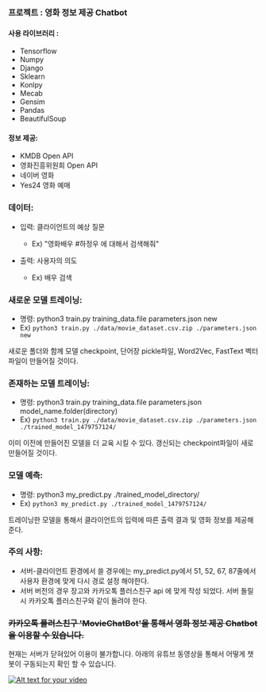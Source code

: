 ### 프로젝트 : 영화 정보 제공 Chatbot

#### 사용 라이브러리 :
 - Tensorflow
 - Numpy
 - Django
 - Sklearn
 - Konlpy
 - Mecab
 - Gensim
 - Pandas
 - BeautifulSoup
 
#### 정보 제공:
 - KMDB Open API
 - 영화진흥위원회 Open API
 - 네이버 영화
 - Yes24 영화 예매

### 데이터: 
 - 입력: 클라이언트의 예상 질문

    - Ex) "영화배우 #하정우 에 대해서 검색해줘"
    
 - 출력: 사용자의 의도

     - Ex) 배우 검색

### 새로운 모델 트레이닝:

 - 명령: python3 train.py training_data.file parameters.json new
 - Ex) ```python3 train.py ./data/movie_dataset.csv.zip ./parameters.json new```
 
 새로운 폴더와 함께 모델 checkpoint, 단어장 pickle파일, Word2Vec, FastText 벡터 파일이 만들어질 것이다.

### 존재하는 모델 트레이닝:

 - 명령: python3 train.py training_data.file parameters.json model_name.folder(directory)
 - Ex) ```python3 train.py ./data/movie_dataset.csv.zip ./parameters.json ./trained_model_1479757124/```
 
 이미 이전에 만들어진 모델을 더 교육 시킬 수 있다. 갱신되는 checkpoint파일이 새로 만들어질 것이다.

### 모델 예측:

 - 명령: python3 my_predict.py ./trained_model_directory/
 - Ex) ```python3 my_predict.py ./trained_model_1479757124/```

트레이닝한 모델을 통해서 클라이언트의 입력에 따른 출력 결과 및 영화 정보를 제공해준다.

 
### 주의 사항:
 - 서버-클라이언트 환경에서 쓸 경우에는 my_predict.py에서 51, 52, 67, 87줄에서 사용자 환경에 맞게 다시 경로 설정 해야한다.
 - 서버 버전의 경우 장고와 카카오톡 플러스친구 api 에 맞게 작성 되었다. 서버 돌릴시 카카오톡 플러스친구와 같이 돌려야 한다.
 
### ~~카카오톡 플러스친구 'MovieChatBot'을 통해서 영화 정보 제공 Chatbot을 이용할 수 있습니다.~~  
현재는 서버가 닫혀있어 이용이 불가합니다. 아래의 유튜브 동영상을 통해서 어떻게 챗봇이 구동되는지 확인 할 수 있습니다.

[![Alt text for your video](https://img.youtube.com/vi/ZTLiM22q3vU/0.jpg)](https://youtu.be/ZTLiM22q3vU)

